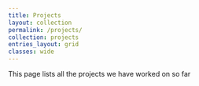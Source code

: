 ```yaml
---
title: Projects
layout: collection
permalink: /projects/
collection: projects
entries_layout: grid
classes: wide
---
```


This page lists all the projects we have worked on so far